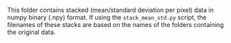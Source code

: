 This folder contains stacked (mean/standard deviation per pixel) data in numpy binary (.npy) format. If using the `stack_mean_std.py` script, the filenames of these stacks are based on the names of the folders containing the original data.
